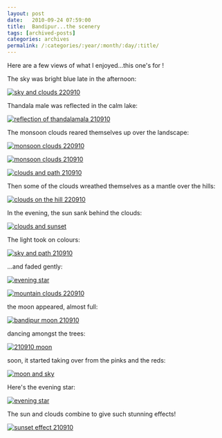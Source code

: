 ```yaml
---
layout: post
date:	2010-09-24 07:59:00
title:  Bandipur...the scenery
tags: [archived-posts]
categories: archives
permalink: /:categories/:year/:month/:day/:title/
---
```

Here are a few views of what I enjoyed...this one's for <lj user="asakiyume">!


The sky was bright blue late in the afternoon:

<a href="http://s835.photobucket.com/albums/zz275/dffrntpx/?action=view&current=IMG_3326.jpg" target="_blank"><img src="http://i835.photobucket.com/albums/zz275/dffrntpx/IMG_3326.jpg" border="0" alt="sky and clouds 220910"></a>


Thandala male was reflected in the calm lake:


<a href="http://s835.photobucket.com/albums/zz275/dffrntpx/?action=view&current=IMG_3046.jpg" target="_blank"><img src="http://i835.photobucket.com/albums/zz275/dffrntpx/IMG_3046.jpg" border="0" alt="reflection of thandalamala 210910"></a>


<lj-cut text="if you like landscapes, click here">


The monsoon clouds reared themselves up over the landscape:

<a href="http://s835.photobucket.com/albums/zz275/dffrntpx/?action=view&current=IMG_3222.jpg" target="_blank"><img src="http://i835.photobucket.com/albums/zz275/dffrntpx/IMG_3222.jpg" border="0" alt="monsoon clouds 220910"></a>


<a href="http://s835.photobucket.com/albums/zz275/dffrntpx/?action=view&current=IMG_3035.jpg" target="_blank"><img src="http://i835.photobucket.com/albums/zz275/dffrntpx/IMG_3035.jpg" border="0" alt="monsoon clouds 210910"></a>

<a href="http://s835.photobucket.com/albums/zz275/dffrntpx/?action=view&current=IMG_3028.jpg" target="_blank"><img src="http://i835.photobucket.com/albums/zz275/dffrntpx/IMG_3028.jpg" border="0" alt="clouds and path 210910"></a>

Then some of the clouds wreathed themselves as a mantle over the hills:

<a href="http://s835.photobucket.com/albums/zz275/dffrntpx/?action=view&current=IMG_3171.jpg" target="_blank"><img src="http://i835.photobucket.com/albums/zz275/dffrntpx/IMG_3171.jpg" border="0" alt="clouds on the hill 220910"></a>

In the evening, the sun sank behind the clouds:


<a href="http://s835.photobucket.com/albums/zz275/dffrntpx/?action=view&current=IMG_3047.jpg" target="_blank"><img src="http://i835.photobucket.com/albums/zz275/dffrntpx/IMG_3047.jpg" border="0" alt="clouds and sunset"></a>



 The light took on colours:

<a href="http://s835.photobucket.com/albums/zz275/dffrntpx/?action=view&current=IMG_3104.jpg" target="_blank"><img src="http://i835.photobucket.com/albums/zz275/dffrntpx/IMG_3104.jpg" border="0" alt="sky and path 210910"></a>

...and  faded gently:


<a href="http://s835.photobucket.com/albums/zz275/dffrntpx/?action=view&current=IMG_3115.jpg" target="_blank"><img src="http://i835.photobucket.com/albums/zz275/dffrntpx/IMG_3115.jpg" border="0" alt="evening star"></a>



<a href="http://s835.photobucket.com/albums/zz275/dffrntpx/?action=view&current=IMG_3340.jpg" target="_blank"><img src="http://i835.photobucket.com/albums/zz275/dffrntpx/IMG_3340.jpg" border="0" alt="mountain clouds 220910"></a>


 the moon appeared, almost full:

<a href="http://s835.photobucket.com/albums/zz275/dffrntpx/?action=view&current=IMG_3080.jpg" target="_blank"><img src="http://i835.photobucket.com/albums/zz275/dffrntpx/IMG_3080.jpg" border="0" alt="bandipur moon 210910"></a>

dancing amongst the trees:


<a href="http://s835.photobucket.com/albums/zz275/dffrntpx/?action=view&current=IMG_3106.jpg" target="_blank"><img src="http://i835.photobucket.com/albums/zz275/dffrntpx/IMG_3106.jpg" border="0" alt="210910 moon"></a>

soon, it started taking over from the pinks and the reds:


<a href="http://s835.photobucket.com/albums/zz275/dffrntpx/?action=view&current=IMG_3099.jpg" target="_blank"><img src="http://i835.photobucket.com/albums/zz275/dffrntpx/IMG_3099.jpg" border="0" alt="moon and sky"></a>



Here's  the evening star:

<a href="http://s835.photobucket.com/albums/zz275/dffrntpx/?action=view&current=IMG_3115.jpg" target="_blank"><img src="http://i835.photobucket.com/albums/zz275/dffrntpx/IMG_3115.jpg" border="0" alt="evening star"></a>

</lj-cut>

The sun and clouds combine to give such stunning effects!


<a href="http://s835.photobucket.com/albums/zz275/dffrntpx/?action=view&current=IMG_3089.jpg" target="_blank"><img src="http://i835.photobucket.com/albums/zz275/dffrntpx/IMG_3089.jpg" border="0" alt="sunset effect 210910"></a>
